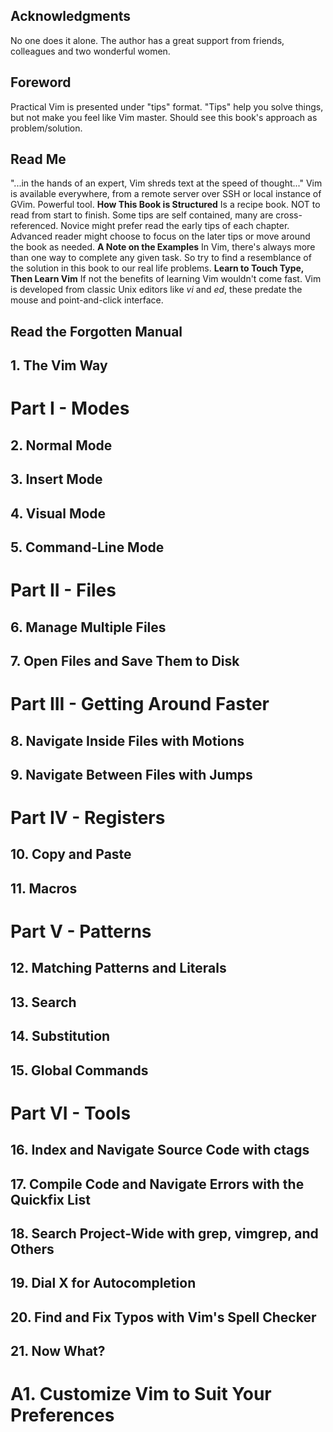 ## Acknowledgments
No one does it alone. The author has a great support from friends, colleagues
and two wonderful women.

## Foreword
Practical Vim is presented under "tips" format. "Tips" help you solve things,
but not make you feel like Vim master. Should see this book's approach as
problem/solution.

## Read Me
"...in the hands of an expert, Vim shreds text at the speed of thought..."
Vim is available everywhere, from a remote server over SSH or local instance of
GVim.
Powerful tool.
**How This Book is Structured**
Is a recipe book. NOT to read from start to finish.
Some tips are self contained, many are cross-referenced.
Novice might prefer read the early tips of each chapter.
Advanced reader might choose to focus on the later tips or move around the book
as needed.
**A Note on the Examples**
In Vim, there's always more than one way to complete any given task.
So try to find a resemblance of the solution in this book to our real life
problems.
**Learn to Touch Type, Then Learn Vim**
If not the benefits of learning Vim wouldn't come fast.
Vim is developed from classic Unix editors like *vi* and *ed*, these predate
the mouse and point-and-click interface.

## Read the Forgotten Manual


## 1. The Vim Way

# Part I - Modes
## 2. Normal Mode
## 3. Insert Mode
## 4. Visual Mode
## 5. Command-Line Mode

# Part II - Files
## 6. Manage Multiple Files
## 7. Open Files and Save Them to Disk

# Part III - Getting Around Faster
## 8. Navigate Inside Files with Motions
## 9. Navigate Between Files with Jumps

# Part IV - Registers
## 10. Copy and Paste
## 11. Macros

# Part V - Patterns
## 12. Matching Patterns and Literals
## 13. Search
## 14. Substitution
## 15. Global Commands

# Part VI - Tools
## 16. Index and Navigate Source Code with ctags
## 17. Compile Code and Navigate Errors with the Quickfix List
## 18. Search Project-Wide with grep, vimgrep, and Others
## 19. Dial X for Autocompletion
## 20. Find and Fix Typos with Vim's Spell Checker
## 21. Now What?

# A1. Customize Vim to Suit Your Preferences
